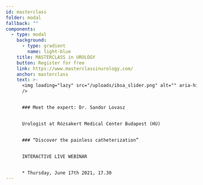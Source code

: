 ```yaml
---
id: masterclass
folder: modal
fallback: ""
components:
  - type: modal
    background:
      - type: gradient
        name: light-blue
    title: MASTERCLASS in UROLOGY
    button: Register for free
    link: https://www.masterclassinurology.com/
    anchor: masterclass
    text: >-
      <img loading="lazy" src="/uploads/ibsa_slider.png" alt="" aria-hidden="true" width="200"
      />


      ### Meet the expert: Dr. Sandor Lovasz


      Urologist at Rózsakert Medical Center Budapest (HU)


      ### “Discover the painless catheterization”


      INTERACTIVE LIVE WEBINAR


      * Thursday, June 17th 2021, 17.30
---
```

